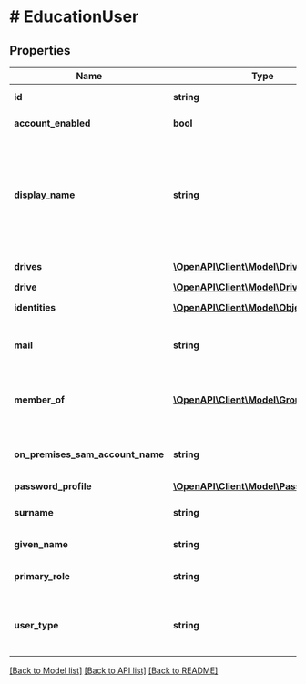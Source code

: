 # # EducationUser

## Properties

Name | Type | Description | Notes
------------ | ------------- | ------------- | -------------
**id** | **string** | Read-only. | [optional] [readonly]
**account_enabled** | **bool** | Set to \&quot;true\&quot; when the account is enabled. | [optional]
**display_name** | **string** | The name displayed in the address book for the user. This value is usually the combination of the user&#39;s first name, middle initial, and last name. This property is required when a user is created and it cannot be cleared during updates. Returned by default. Supports $orderby. | [optional]
**drives** | [**\OpenAPI\Client\Model\Drive[]**](Drive.md) | A collection of drives available for this user. Read-only. | [optional] [readonly]
**drive** | [**\OpenAPI\Client\Model\Drive**](Drive.md) |  | [optional]
**identities** | [**\OpenAPI\Client\Model\ObjectIdentity[]**](ObjectIdentity.md) | Identities associated with this account. | [optional]
**mail** | **string** | The SMTP address for the user, for example, &#39;jeff@contoso.onowncloud.com&#39;. Returned by default. | [optional]
**member_of** | [**\OpenAPI\Client\Model\Group[]**](Group.md) | Groups that this user is a member of. HTTP Methods: GET (supported for all groups). Read-only. Nullable. Supports $expand. | [optional]
**on_premises_sam_account_name** | **string** | Contains the on-premises SAM account name synchronized from the on-premises directory. Read-only. | [optional]
**password_profile** | [**\OpenAPI\Client\Model\PasswordProfile**](PasswordProfile.md) |  | [optional]
**surname** | **string** | The user&#39;s surname (family name or last name). Returned by default. | [optional]
**given_name** | **string** | The user&#39;s givenName. Returned by default. | [optional]
**primary_role** | **string** | The user&#x60;s default role. Such as \&quot;student\&quot; or \&quot;teacher\&quot; | [optional]
**user_type** | **string** | The user&#x60;s type. This can be either \&quot;Member\&quot; for regular user, or \&quot;Guest\&quot; for guest users. | [optional]

[[Back to Model list]](../../README.md#models) [[Back to API list]](../../README.md#endpoints) [[Back to README]](../../README.md)
